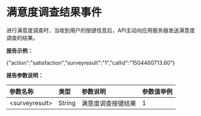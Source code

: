 # 满意度调查结果事件

进行满意度调查时，当收到用户的按键信息后，API主动向应用服务器发送满意度调查的结果。

**报告示例：**

{"action":"satisfaction","surveyresult":"1","callid":"1504460713.60"}

**报告参数说明：**

| 参数名称 | 类型 | 参数说明 | 参数值举例 |
| :--- | :--- | :--- | :--- |
| &lt;surveyresult&gt; | String | 满意度调查按键结果 | 1 |



